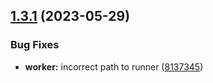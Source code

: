 ## [1.3.1](https://github.com/taskany-inc/issues/compare/v1.3.0...v1.3.1) (2023-05-29)


### Bug Fixes

* **worker:** incorrect path to runner ([8137345](https://github.com/taskany-inc/issues/commit/8137345cbf9cdb11920d92887b7cade2d28e76e3))

